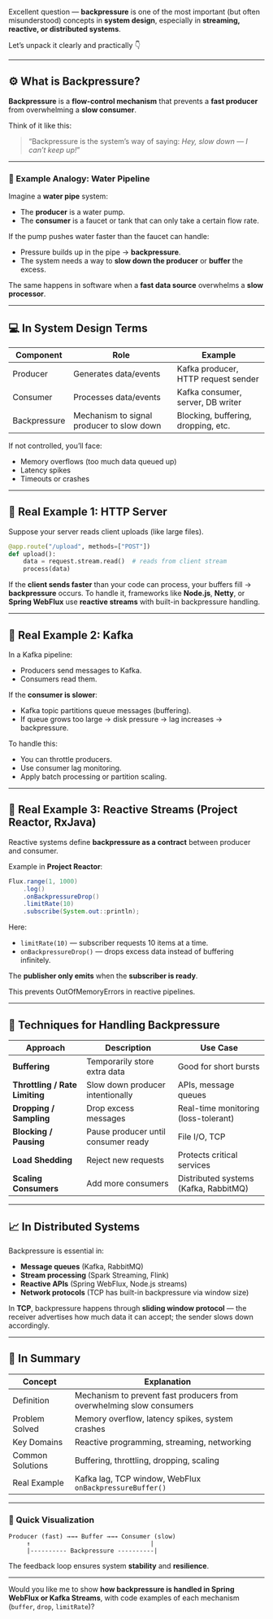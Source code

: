Excellent question — **backpressure** is one of the most important (but often misunderstood) concepts in **system design**, especially in **streaming, reactive, or distributed systems**.

Let’s unpack it clearly and practically 👇

---

## ⚙️ What is Backpressure?

**Backpressure** is a **flow-control mechanism** that prevents a **fast producer** from overwhelming a **slow consumer**.

Think of it like this:

> “Backpressure is the system’s way of saying: *Hey, slow down — I can’t keep up!*”

---

### 🧩 Example Analogy: Water Pipeline

Imagine a **water pipe** system:

* The **producer** is a water pump.
* The **consumer** is a faucet or tank that can only take a certain flow rate.

If the pump pushes water faster than the faucet can handle:

* Pressure builds up in the pipe → **backpressure**.
* The system needs a way to **slow down the producer** or **buffer** the excess.

The same happens in software when a **fast data source** overwhelms a **slow processor**.

---

## 💻 In System Design Terms

| Component    | Role                                      | Example                             |
| ------------ | ----------------------------------------- | ----------------------------------- |
| Producer     | Generates data/events                     | Kafka producer, HTTP request sender |
| Consumer     | Processes data/events                     | Kafka consumer, server, DB writer   |
| Backpressure | Mechanism to signal producer to slow down | Blocking, buffering, dropping, etc. |

If not controlled, you’ll face:

* Memory overflows (too much data queued up)
* Latency spikes
* Timeouts or crashes

---

## 🧠 Real Example 1: HTTP Server

Suppose your server reads client uploads (like large files).

```python
@app.route("/upload", methods=["POST"])
def upload():
    data = request.stream.read()  # reads from client stream
    process(data)
```

If the **client sends faster** than your code can process, your buffers fill → **backpressure** occurs.
To handle it, frameworks like **Node.js**, **Netty**, or **Spring WebFlux** use **reactive streams** with built-in backpressure handling.

---

## 🧠 Real Example 2: Kafka

In a Kafka pipeline:

* Producers send messages to Kafka.
* Consumers read them.

If the **consumer is slower**:

* Kafka topic partitions queue messages (buffering).
* If queue grows too large → disk pressure → lag increases → backpressure.

To handle this:

* You can throttle producers.
* Use consumer lag monitoring.
* Apply batch processing or partition scaling.

---

## 🧠 Real Example 3: Reactive Streams (Project Reactor, RxJava)

Reactive systems define **backpressure as a contract** between producer and consumer.

Example in **Project Reactor**:

```java
Flux.range(1, 1000)
    .log()
    .onBackpressureDrop()
    .limitRate(10)
    .subscribe(System.out::println);
```

Here:

* `limitRate(10)` — subscriber requests 10 items at a time.
* `onBackpressureDrop()` — drops excess data instead of buffering infinitely.

The **publisher only emits** when the **subscriber is ready**.

This prevents OutOfMemoryErrors in reactive pipelines.

---

## 🧮 Techniques for Handling Backpressure

| Approach                       | Description                         | Use Case                              |
| ------------------------------ | ----------------------------------- | ------------------------------------- |
| **Buffering**                  | Temporarily store extra data        | Good for short bursts                 |
| **Throttling / Rate Limiting** | Slow down producer intentionally    | APIs, message queues                  |
| **Dropping / Sampling**        | Drop excess messages                | Real-time monitoring (loss-tolerant)  |
| **Blocking / Pausing**         | Pause producer until consumer ready | File I/O, TCP                         |
| **Load Shedding**              | Reject new requests                 | Protects critical services            |
| **Scaling Consumers**          | Add more consumers                  | Distributed systems (Kafka, RabbitMQ) |

---

## 📈 In Distributed Systems

Backpressure is essential in:

* **Message queues** (Kafka, RabbitMQ)
* **Stream processing** (Spark Streaming, Flink)
* **Reactive APIs** (Spring WebFlux, Node.js streams)
* **Network protocols** (TCP has built-in backpressure via window size)

In **TCP**, backpressure happens through **sliding window protocol** — the receiver advertises how much data it can accept; the sender slows down accordingly.

---

## 🧰 In Summary

| Concept          | Explanation                                                          |
| ---------------- | -------------------------------------------------------------------- |
| Definition       | Mechanism to prevent fast producers from overwhelming slow consumers |
| Problem Solved   | Memory overflow, latency spikes, system crashes                      |
| Key Domains      | Reactive programming, streaming, networking                          |
| Common Solutions | Buffering, throttling, dropping, scaling                             |
| Real Example     | Kafka lag, TCP window, WebFlux `onBackpressureBuffer()`              |

---

### 🧩 Quick Visualization

```
Producer (fast) →→→ Buffer →→→ Consumer (slow)
     ↑                                 |
     |---------- Backpressure ----------|
```

The feedback loop ensures system **stability** and **resilience**.

---

Would you like me to show **how backpressure is handled in Spring WebFlux or Kafka Streams**, with code examples of each mechanism (`buffer`, `drop`, `limitRate`)?
